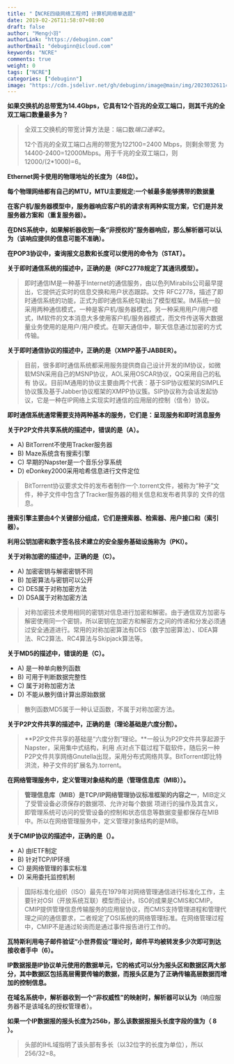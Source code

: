 ```yaml
---
title: "【NCRE四级网络工程师】计算机网络单选题"
date: 2019-02-26T11:58:07+08:00
draft: false
author: "Meng小羽"
authorLink: "https://debuginn.com"
authorEmail: "debuginn@icloud.com"
keywords: "NCRE"
comments: true
weight: 0
tags: ["NCRE"]
categories: ["debuginn"]
image: "https://cdn.jsdelivr.net/gh/debuginn/image@main/img/202303261146594.jpg"
---
```


**如果交换机的总带宽为14.4Gbps，它具有12个百兆的全双工端口，则其千兆的全双工端口数量最多为？**

> 全双工交换机的带宽计算方法是：端口数*端口速率*2。 
> 
> 12个百兆的全双工端口占用的带宽为12*2*100=2400 Mbps，则剩余带宽
为14400-2400=12000Mbps。用于千兆的全双工端口，则12000/(2*1000)=6。

**Ethernet网卡使用的物理地址的长度为（48位）。**

**每个物理网络都有自己的MTU，MTU主要规定:一个帧最多能够携带的数据量**

**在客户机/服务器模型中，服务器响应客户机的请求有两种实现方案，它们是并发服务器方案和（重复服务器）。**

**在DNS系统中，如果解析器收到一条“非授权的”服务器响应，那么解析器可以认为（该响应提供的信息可能不准确）。**

**在POP3协议中，查询报文总数和长度可以使用的命令为（STAT）。**

**关于即时通信系统的描述中，正确的是（RFC2778规定了其通讯模型）。**

> 即时通信IM是一种基于Internet的通信服务，由以色列Mirabils公司最早提出，它提供近实时的信息交换和用户状态跟踪。文件
> RFC2778，描述了即时通信系统的功能，正式为即时通信系统勾勒出了模型框架。IM系统一般采用两种通信模式，一种是客户机/服务器模式，另一种采用用户/用户模式，IM软件的文本消息大多使用客户机/服务器模式，而文件传送等大数据量业务使用的是用户/用户模式。在聊天通信中，聊天信息通过加密的方式传输。

**关于即时通信协议的描述中，正确的是（XMPP基于JABBER）。**

> 目前，很多即时通信系统都采用服务提供商自己设计开发的IM协议，如微软MSN采用自己的MSNP协议，AOL采用OSCAR协议，QQ采用自己的私有
协议。目前IM通用的协议主要由两个代表：基于SIP协议框架的SIMPLE协议簇及基于Jabber协议框架的XMPP协议簇。SIP协议称为会话发起协议，它是一种在IP网络上实现实时通信的应用层的控制（信令）协议。

**即时通信系统通常需要支持两种基本的服务，它们是：呈现服务和即时消息服务**

**关于P2P文件共享系统的描述中，错误的是（A）。**

- A) BitTorrent不使用Tracker服务器 
- B) Maze系统含有搜索引擎 
- C) 早期的Napster是一个音乐分享系统 
- D) eDonkey2000采用哈希信息进行文件定位

> BitTorrent协议要求文件的发布者制作一个.torrent文件，被称为“种子”文件，种子文件中包含了Tracker服务器的相关信息和发布者共享的
文件的信息。

**搜索引擎主要由4个关键部分组成，它们是搜索器、检索器、用户接口和（索引器）。**

**利用公钥加密和数字签名技术建立的安全服务基础设施称为（PKI）。**

**关于对称加密的描述中，正确的是（C）。**

- A) 加密密钥与解密密钥不同 
- B) 加密算法与密钥可以公开 
- C) DES属于对称加密方法 
- D) DSA属于对称加密方法

> 对称加密技术使用相同的密钥对信息进行加密和解密。由于通信双方加密与解密使用同一个密钥，所以密钥在加密方和解密方之间的传递和分发必须通过安全通道进行。常用的对称加密算法有DES（数字加密算法）、IDEA算法、RC2算法、RC4算法与Skipjack算法等。

**关于MD5的描述中，错误的是（C）。**

- A) 是一种单向散列函数 
- B) 可用于判断数据完整性 
- C) 属于对称加密方法 
- D) 不能从散列值计算出原始数据

> 散列函数MD5属于一种认证函数，不属于对称加密方法。

**关于P2P文件共享的描述中，正确的是（理论基础是六度分割）。**

> **P2P文件共享的基础是“六度分割”理论。**一般认为P2P文件共享起源于Napster，采用集中式结构，利用
点对点下载过程下载软件，随后另一种P2P文件共享网络Gnutella出现，采用分布式网络共享。BitTorrent即比特洪流，种子文件的扩展名为.torrent。

**在网络管理服务中，定义管理对象结构的是（管理信息库（MIB））。**

> **管理信息库（MIB）是TCP/IP网络管理协议标准框架的内容之一**，MIB定义了受管设备必须保存的数据项、允许对每个数据
项进行的操作及其含义，即管理系统可访问的受管设备的控制和状态信息等数据变量都保存在MIB中。所以在网络管理服务中，定义管理对象结构的是MIB。

**关于CMIP协议的描述中，正确的是（）。**

- A) 由IETF制定 
- B) 针对TCP/IP环境 
- C) 是网络管理的事实标准 
- D) 采用委托监控机制

> 国际标准化组织（ISO）最先在1979年对网络管理通信进行标准化工作，主要针对OSI（开放系统互联）模型而设计。ISO的成果是CMIS和CMIP。
CMIP提供管理信息传输服务的应用层协议，而CMIS支持管理进程和管理代理之间的通信要求，二者规定了OSI系统的网络管理标准。在网络管理过程中，CMIP不是通过轮询而是通过事件报告进行工作的。

**瓦特斯利用电子邮件验证“小世界假设”理论时，邮件平均被转发多少次即可到达接收者手中（6）。**

**IP数据报是IP协议单元使用的数据单元，它的格式可以分为报头区和数据区两大部分，其中数据区包括高层需要传输的数据，而报头区是为了正确传输高层数据而增加的控制信息。**

**在域名系统中，解析器收到一个“非权威性”的映射时，解析器可以认为**（响应服务器不是该域名的授权管理者）。

**如果一个IP数据报的报头长度为256b，那么该数据报报头长度字段的值为（ 8 ）。**

> 头部的IHL域指明了该头部有多长（以32位字的长度为单位），所以256/32=8。